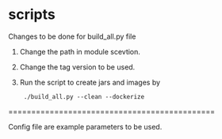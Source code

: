 # scripts

Changes to be done for build_all.py file 

1. Change the path in module scevtion.

2. Change the tag version to be used.

3. Run the script to create jars and images by  
      
        ./build_all.py --clean --dockerize 
 
=============================================

Config file are example parameters to be used.
